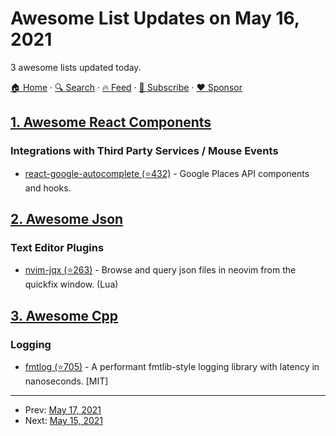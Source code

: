 # Awesome List Updates on May 16, 2021

3 awesome lists updated today.

[🏠 Home](/README.md) · [🔍 Search](https://www.trackawesomelist.com/search/) · [🔥 Feed](https://www.trackawesomelist.com/rss.xml) · [📮 Subscribe](https://trackawesomelist.us17.list-manage.com/subscribe?u=d2f0117aa829c83a63ec63c2f&id=36a103854c) · [❤️  Sponsor](https://github.com/sponsors/theowenyoung)



## [1. Awesome React Components](/content/brillout/awesome-react-components/README.md)

### Integrations with Third Party Services / Mouse Events

*   [react-google-autocomplete (⭐432)](https://github.com/ErrorPro/react-google-autocomplete) - Google Places API components and hooks.

## [2. Awesome Json](/content/burningtree/awesome-json/README.md)

### Text Editor Plugins

*   [nvim-jqx (⭐263)](https://github.com/gennaro-tedesco/nvim-jqx) - Browse and query json files in neovim from the quickfix window. (Lua)

## [3. Awesome Cpp](/content/fffaraz/awesome-cpp/README.md)

### Logging

*   [fmtlog (⭐705)](https://github.com/MengRao/fmtlog) - A performant fmtlib-style logging library with latency in nanoseconds. \[MIT]

---

- Prev: [May 17, 2021](/content/2021/05/17/README.md)
- Next: [May 15, 2021](/content/2021/05/15/README.md)